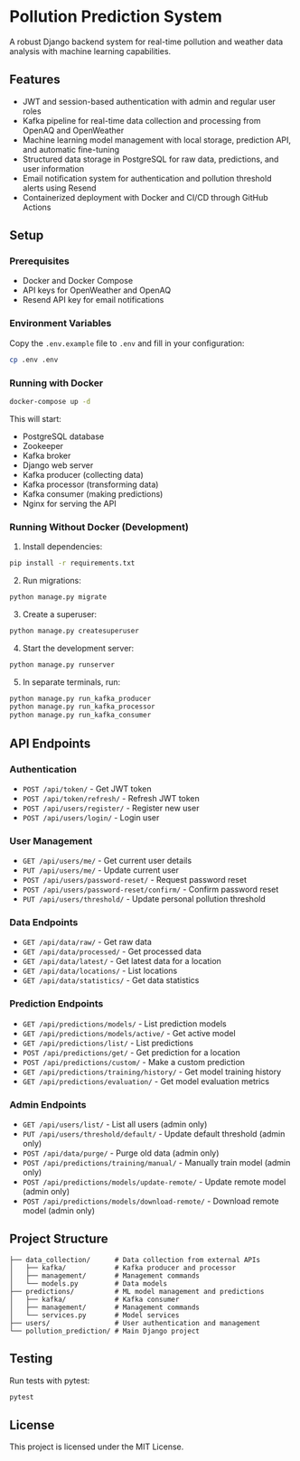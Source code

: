 # Pollution Prediction System

A robust Django backend system for real-time pollution and weather data analysis with machine learning capabilities.

## Features

- JWT and session-based authentication with admin and regular user roles
- Kafka pipeline for real-time data collection and processing from OpenAQ and OpenWeather
- Machine learning model management with local storage, prediction API, and automatic fine-tuning
- Structured data storage in PostgreSQL for raw data, predictions, and user information
- Email notification system for authentication and pollution threshold alerts using Resend
- Containerized deployment with Docker and CI/CD through GitHub Actions

## Setup

### Prerequisites

- Docker and Docker Compose
- API keys for OpenWeather and OpenAQ
- Resend API key for email notifications

### Environment Variables

Copy the `.env.example` file to `.env` and fill in your configuration:

```bash
cp .env .env
```

### Running with Docker

```bash
docker-compose up -d
```

This will start:
- PostgreSQL database
- Zookeeper
- Kafka broker
- Django web server
- Kafka producer (collecting data)
- Kafka processor (transforming data)
- Kafka consumer (making predictions)
- Nginx for serving the API

### Running Without Docker (Development)

1. Install dependencies:
```bash
pip install -r requirements.txt
```

2. Run migrations:
```bash
python manage.py migrate
```

3. Create a superuser:
```bash
python manage.py createsuperuser
```

4. Start the development server:
```bash
python manage.py runserver
```

5. In separate terminals, run:
```bash
python manage.py run_kafka_producer
python manage.py run_kafka_processor
python manage.py run_kafka_consumer
```

## API Endpoints

### Authentication
- `POST /api/token/` - Get JWT token
- `POST /api/token/refresh/` - Refresh JWT token
- `POST /api/users/register/` - Register new user
- `POST /api/users/login/` - Login user

### User Management
- `GET /api/users/me/` - Get current user details
- `PUT /api/users/me/` - Update current user
- `POST /api/users/password-reset/` - Request password reset
- `POST /api/users/password-reset/confirm/` - Confirm password reset
- `PUT /api/users/threshold/` - Update personal pollution threshold

### Data Endpoints
- `GET /api/data/raw/` - Get raw data
- `GET /api/data/processed/` - Get processed data
- `GET /api/data/latest/` - Get latest data for a location
- `GET /api/data/locations/` - List locations
- `GET /api/data/statistics/` - Get data statistics

### Prediction Endpoints
- `GET /api/predictions/models/` - List prediction models
- `GET /api/predictions/models/active/` - Get active model
- `GET /api/predictions/list/` - List predictions
- `POST /api/predictions/get/` - Get prediction for a location
- `POST /api/predictions/custom/` - Make a custom prediction
- `GET /api/predictions/training/history/` - Get model training history
- `GET /api/predictions/evaluation/` - Get model evaluation metrics

### Admin Endpoints
- `GET /api/users/list/` - List all users (admin only)
- `PUT /api/users/threshold/default/` - Update default threshold (admin only)
- `POST /api/data/purge/` - Purge old data (admin only)
- `POST /api/predictions/training/manual/` - Manually train model (admin only)
- `POST /api/predictions/models/update-remote/` - Update remote model (admin only)
- `POST /api/predictions/models/download-remote/` - Download remote model (admin only)

## Project Structure

```
├── data_collection/      # Data collection from external APIs
│   ├── kafka/            # Kafka producer and processor
│   ├── management/       # Management commands
│   └── models.py         # Data models
├── predictions/          # ML model management and predictions
│   ├── kafka/            # Kafka consumer
│   ├── management/       # Management commands
│   └── services.py       # Model services
├── users/                # User authentication and management
└── pollution_prediction/ # Main Django project
```

## Testing

Run tests with pytest:

```bash
pytest
```

## License

This project is licensed under the MIT License.